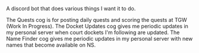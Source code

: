 A discord bot that does various things I want it to do.

The Quests cog is for posting daily quests and scoring the quests at TGW (Work In Progress).
The Docket Updates cog gives me periodic updates in my personal server when court dockets I'm following are updated.
The Name Finder cog gives me periodic updates in my personal server with new names that become available on NS.
